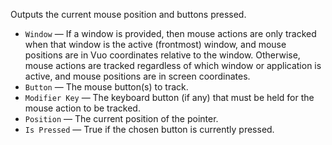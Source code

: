 Outputs the current mouse position and buttons pressed. 

   - `Window` — If a window is provided, then mouse actions are only tracked when that window is the active (frontmost) window, and mouse positions are in Vuo coordinates relative to the window. Otherwise, mouse actions are tracked regardless of which window or application is active, and mouse positions are in screen coordinates. 
   - `Button` — The mouse button(s) to track. 
   - `Modifier Key` — The keyboard button (if any) that must be held for the mouse action to be tracked. 
   - `Position` — The current position of the pointer. 
   - `Is Pressed` — True if the chosen button is currently pressed. 
